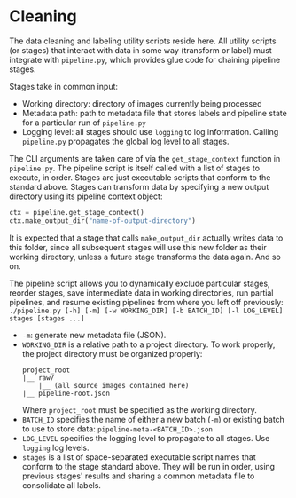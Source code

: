 # Cleaning
The data cleaning and labeling utility scripts reside here.
All utility scripts (or stages) that interact with data in some way (transform or label) must 
integrate with `pipeline.py`, which provides glue code for chaining pipeline stages.

Stages take in common input:
* Working directory: directory of images currently being processed
* Metadata path: path to metadata file that stores labels and pipeline state for a particular run of `pipeline.py`
* Logging level: all stages should use `logging` to log information. Calling `pipeline.py` propagates the global log level to all stages.

The CLI arguments are taken care of via the `get_stage_context` function in `pipeline.py`. 
The pipeline script is itself called with a list of stages to execute, in order. Stages are just executable scripts that conform to the standard above.
Stages can transform data by specifying a new output directory using its pipeline context object:
```python
ctx = pipeline.get_stage_context()
ctx.make_output_dir("name-of-output-directory")
```
It is expected that a stage that calls `make_output_dir` actually writes data to this folder, 
since all subsequent stages will use this new folder as their working directory,
unless a future stage transforms the data again. And so on.

The pipeline script allows you to dynamically exclude particular stages, reorder stages, save intermediate data in working directories, 
run partial pipelines, and resume existing pipelines from where you left off previously:
`./pipeline.py [-h] [-m] [-w WORKING_DIR] [-b BATCH_ID] [-l LOG_LEVEL] stages [stages ...]`
* `-m`: generate new metadata file (JSON).
* `WORKING_DIR` is a relative path to a project directory. To work properly, the project directory must be organized properly:
  ```
  project_root
  |__ raw/
      |__ (all source images contained here)
  |__ pipeline-root.json
  ```
  Where `project_root` must be specified as the working directory.
* `BATCH_ID` specifies the name of either a new batch (`-m`) or existing batch to use to store data: `pipeline-meta-<BATCH_ID>.json`
* `LOG_LEVEL` specifies the logging level to propagate to all stages. Use `logging` log levels.
* `stages` is a list of space-separated executable script names that conform to the stage standard above. They will be run in order,
  using previous stages' results and sharing a common metadata file to consolidate all labels.
